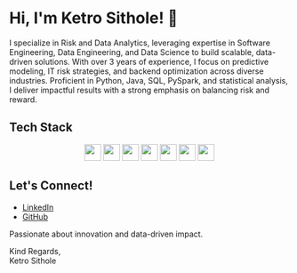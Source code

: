 # Hi, I'm Ketro Sithole! 👋  

I specialize in Risk and Data Analytics, leveraging expertise in Software Engineering, Data Engineering, and Data Science to build scalable, data-driven solutions. With over 3 years of experience, I focus on predictive modeling, IT risk strategies, and backend optimization across diverse industries. Proficient in Python, Java, SQL, PySpark, and statistical analysis, I deliver impactful results with a strong emphasis on balancing risk and reward.  

## Tech Stack  

<p align="center">  
  <img src="https://img.shields.io/badge/-Python-3776AB?style=for-the-badge&logo=python&logoColor=white" height="30"/>  
  <img src="https://img.shields.io/badge/-SQL-4479A1?style=for-the-badge&logo=Microsoft-SQL-Server&logoColor=white" height="30"/>  
  <img src="https://img.shields.io/badge/-Airflow-017CEE?style=for-the-badge&logo=apache-airflow&logoColor=white" height="30"/>  
  <img src="https://img.shields.io/badge/-Azure-0089D6?style=for-the-badge&logo=microsoft-azure&logoColor=white" height="30"/>  
  <img src="https://img.shields.io/badge/-Docker-2496ED?style=for-the-badge&logo=docker&logoColor=white" height="30"/>  
  <img src="https://img.shields.io/badge/-Spark-E25A1C?style=for-the-badge&logo=apache-spark&logoColor=white" height="30"/>  
  <img src="https://img.shields.io/badge/-Kafka-231F20?style=for-the-badge&logo=apache-kafka&logoColor=white" height="30"/>  
</p>  

## Let's Connect!  

- [LinkedIn](https://www.linkedin.com/in/ketro-sithole-76b8b1165/)  
- [GitHub](https://github.com/KetroSithole)  

Passionate about innovation and data-driven impact.  

Kind Regards,  
Ketro Sithole  
